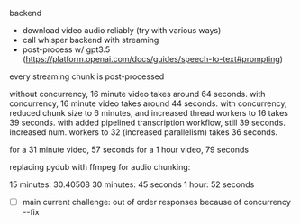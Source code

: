 backend

- download video audio reliably (try with various ways)
- call whisper backend with streaming
- post-process w/ gpt3.5 (https://platform.openai.com/docs/guides/speech-to-text#prompting)

every streaming chunk is post-processed

without concurrency, 16 minute video takes around 64 seconds.
with concurrency, 16 minute video takes around 44 seconds.
with concurrency, reduced chunk size to 6 minutes, and increased thread workers to 16 takes 39 seconds.
with added pipelined transcription workflow, still 39 seconds.
increased num. workers to 32 (increased parallelism) takes 36 seconds.

for a 31 minute video, 57 seconds
for a 1 hour video, 79 seconds

replacing pydub with ffmpeg for audio chunking:

15 minutes: 30.40508
30 minutes: 45 seconds
1 hour: 52 seconds

- [ ] main current challenge: out of order responses because of concurrency --fix
